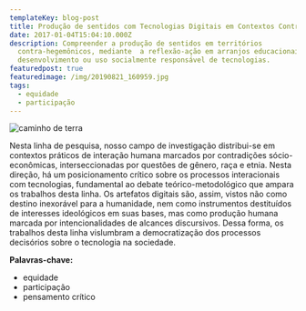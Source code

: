 ```yaml
---
templateKey: blog-post
title: Produção de sentidos com Tecnologias Digitais em Contextos Contra Hegemônicos
date: 2017-01-04T15:04:10.000Z
description: Compreender a produção de sentidos em territórios
  contra-hegemônicos, mediante  a reflexão-ação em arranjos educacionais de
  desenvolvimento ou uso socialmente responsável de tecnologias.
featuredpost: true
featuredimage: /img/20190821_160959.jpg
tags:
  - equidade
  - participação
---
```

![caminho de terra](/img/20190821_160959.jpg "caminho de terra")

Nesta linha de pesquisa, nosso campo de investigação distribui-se em contextos práticos de interação humana marcados por contradições sócio-econômicas, interseccionadas por questões de gênero, raça e etnia. Nesta direção, há um posicionamento crítico sobre os processos interacionais com tecnologias, fundamental ao debate teórico-metodológico que ampara os trabalhos desta linha. Os artefatos digitais são, assim, vistos não como destino inexorável para a humanidade, nem como instrumentos destituídos de interesses ideológicos em suas bases, mas como produção humana marcada por intencionalidades de alcances discursivos. Dessa forma, os trabalhos desta linha vislumbram a democratização dos processos decisórios sobre o tecnologia na sociedade.

**Palavras-chave:**

* equidade
* participação
* pensamento crítico